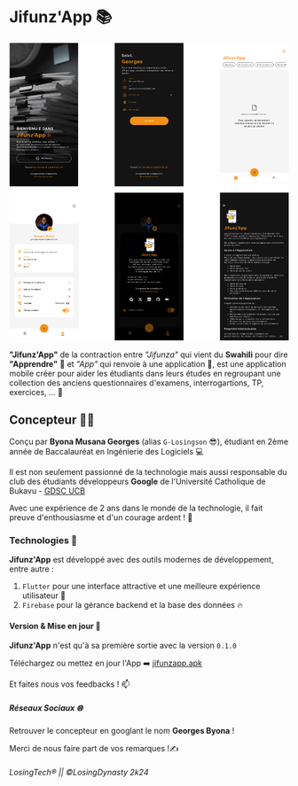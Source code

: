 # Jifunz'App 📚

![Écrans](images/jifunzapp_screens.png)

**"Jifunz'App"** de la contraction entre _"Jifunza"_ qui vient du **Swahili** pour dire **"Apprendre"** 📖 et _"App"_ qui renvoie à une application 📱, est une application mobile créer pour aider les étudiants dans leurs études en regroupant une collection des anciens questionnaires d'examens, interrogartions, TP, exercices, ... 🚀

## Concepteur 👨‍💻

Conçu par **Byona Musana Georges** (alias ```G-Losingson``` 😎), étudiant en 2ème année de Baccalauréat en Ingénierie des Logiciels 💻

Il est non seulement passionné de la technologie mais aussi responsable du club des étudiants développeurs **Google** de l'Université Catholique de Bukavu - [GDSC UCB](https://gdsc.community.dev/universite-catholique-de-bukavu-bukavu-democratic-republic-of-the-congo/)

Avec une expérience de 2 ans dans le monde de la technologie, il fait preuve d'enthousiasme et d'un courage ardent ! 🎊

### Technologies 🧰

**Jifunz'App** est développé avec des outils modernes de développement, entre autre :
1. ```Flutter``` pour une interface attractive et une meilleure expérience utilisateur 💙
2. ```Firebase``` pour la gérance backend et la base des données 🔥

#### Version & Mise en jour 📱

**Jifunz'App** n'est qu'à sa première sortie avec la version ```0.1.0```

Téléchargez ou mettez en jour l'App ➡️ [jifunzapp.apk]('https://drive.google.com/file/d/1s7di5SJb9x9egsDQxU-TBd0Lxa64UnJs/view?usp=sharing')

Et faites nous vos feedbacks ! 📫

##### Réseaux Sociaux 🌐

Retrouver le concepteur en googlant le nom **Georges Byona** !

Merci de nous faire part de vos remarques !✍

###### LosingTech® \|\| ©LosingDynasty 2k24
